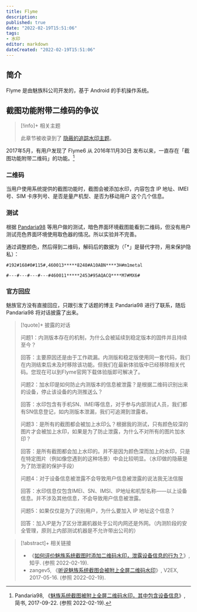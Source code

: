 ```yaml
---
title: Flyme
description:
published: true
date: "2022-02-19T15:51:06"
tags:
- 水印
editor: markdown
dateCreated: "2022-02-19T15:51:06"
---
```


## 简介

Flyme 是由魅族科公司开发的，基于 Android 的手机操作系统。

## 截图功能附带二维码的争议

> [!info]+ 相关主题
>
> 此章节被收录到了 [隐蔽的追踪水印主题](/theme/隐蔽的追踪水印主题.md)。

2017年5月，有用户发现了 Flyme6 从 2016年11月30日 发布以来，一直存在「截图功能附带二维码」的功能。[^19d5]

[^19d5]: Pandaria98, 《[魅族系统截图被附上全屏二维码水印，其中包含设备信息](https://web.archive.org/web/20170922101101/http://www.jianshu.com/p/a1119d547f3d)》, 简书, 2017-09-22. (参照 2022-02-19).

### 二维码

当用户使用系统提供的截图功能时，截图会被添加水印，内容包含 IP 地址、IMEI 号、SIM 卡序列号、是否是量产机型、是否为移动用户 这个几个信息。

### 测试

根据 [Pandaria98](https://github.com/Pandaria98) 等用户做的测试，暗色界面环境截图能看到二维码，但没有用户测试亮色界面环境使用取色器的情况。所以实验并不完善。

通过调整颜色，然后得到二维码，解码后的数据为（「\*」是替代字符，用来保护隐私）：

`#192#168#0#115#,460013*****8248#A10ABN****3H#m1metal`

`#---#---#---#---#460011*****2453#95AQACQ****M7#MX6#`

### 官方回应

魅族官方没有直接回应，只跟引发了话题的博主 Pandaria98 进行了联系，随后 Pandaria98 将对话披露了出来。

> [!quote]+ 披露的对话
>
> 问题1：内测版本存在的机制，为什么会被延续到稳定版本的固件并且持续至今？
> 
> 回答：主要原因还是由于工作疏漏。内测版和稳定版使用同一套代码，我们在内测结束后未及时移除该功能。但我们在最新体验版中已经移除相关代码。您现在可以到Flyme官网下载体验版即可解决了。
> 
> 问题2：加水印是如何防止内测版本的信息被泄露？是根据二维码识别出来的设备，停止该设备的内测推送么？
> 
> 回答：水印包含有手机SN、IMEI等信息，对于参与内部测试人员，我们都有SN信息登记，如内测版本泄漏，我们可追溯到泄露者。
> 
> 问题3：是所有的截图都会被加上水印么？根据我的测试，只有颜色较深的图片才会被加上水印，如果是为了防止泄露，为什么不对所有的图片加水印？
> 
> 回答：是所有截图都会加上水印的。并不是因为颜色深而加上的水印，只是在特定图片（例如像您遇到的这种场景）中会比较明显。（水印做的隐蔽是为了防泄密的保护手段）
> 
> 问题4：对于设备信息被泄露不会导致用户信息被泄露的说法我无法信服
> 
> 回答：水印信息仅包含IMEI、SN、IMSI、IP地址和机型名称——以上设备信息。并不涉及其他信息，不会导致用户信息被泄露。
> 
> 问题5：如果仅仅是为了识别用户，为什么要加入 IP 地址这个信息？
> 
> 回答：加入IP是为了区分泄漏机器处于公司内网还是外网。（内测阶段的安全管理，原则上内部测试机器是不允许带出公司的）

> [!abstract]+ 相关链接
>
> +   《[如何评价魅族系统截图时添加二维码水印，泄露设备信息的行为？](https://web.archive.org/web/20220219091853/https://www.zhihu.com/question/59919887)》, 知乎. (参照 2022-02-19).
> +   zangev5, 《[听说魅族系统截图会被附上全屏二维码水印](https://web.archive.org/web/20220219093321/https://www.v2ex.com/t/361719)》, V2EX, 2017-05-16. (参照 2022-02-19).
